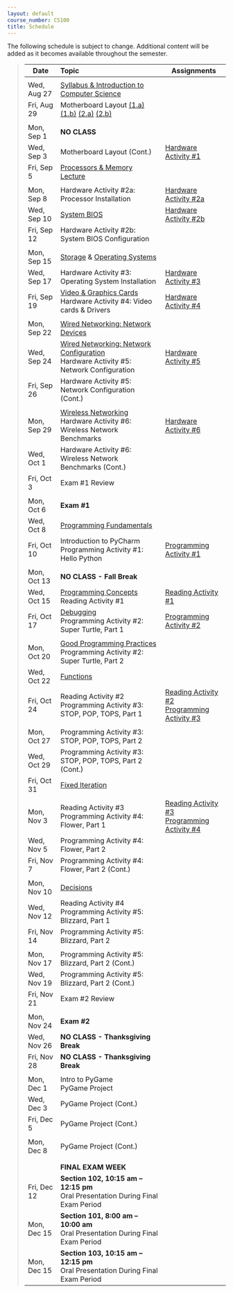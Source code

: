 ```yaml
---
layout: default
course_number: CS100
title: Schedule
---
```


The following schedule is subject to change.
Additional content will be added as it becomes available throughout the semester.


>| **Date**       | **Topic**                                                                                            |  **Assignments**         |
>| ---------------|:-----------------------------------------------------------------------------------------------------|--------------------------|
>|||
>| Wed, Aug 27    |  [Syllabus & Introduction to Computer Science](lectures/lecture0_intro.pdf)                          |                          |
>| Fri, Aug 29    |  Motherboard Layout [(1.a)](lectures/HW_lecture1-1a_motherboard_layout.jpg) [(1.b)](lectures/HW_lecture1-1b_motherboard_layout_annotated.jpg) [(2.a)](lectures/HW_lecture1-2a_motherboard_rear_io.jpg) [(2.b)](lectures/HW_lecture1-2b_motherboard_rear_io_annotated.jpg)               |                         | 
>|||
>| Mon, Sep 1     |  **NO CLASS**                                                                                        |                         |
>| Wed, Sep 3     |  Motherboard Layout (Cont.)                                                                          |  [Hardware Activity #1](activities_hw/HW_Activity1.pdf)  | <!-- Hardware Activity #1 -->
>| Fri, Sep 5     |  [Processors & Memory Lecture](lectures/HW_lecture2_processors_and_memory.pdf)                       |                         |
>|||
>| Mon, Sep 8     |  Hardware Activity #2a: Processor Installation                                                       |  [Hardware Activity #2a](activities_hw/HW_Activity2a.pdf)  | <!-- Hardware Activity #2a -->
>| Wed, Sep 10    |  [System BIOS](lectures/HW_lecture3_BIOS.pdf)                                                        |  [Hardware Activity #2b](activities_hw/HW_Activity2b.pdf)  | <!-- Hardware Activity #2b -->
>| Fri, Sep 12    |  Hardware Activity #2b: System BIOS Configuration                                                    |                         |
>|||
>| Mon, Sep 15    |  [Storage](lectures/HW_lecture4_storage.pdf) & [Operating Systems](lectures/HW_lecture5_operating_systems.pdf)  |                         |
>| Wed, Sep 17    |  Hardware Activity #3: Operating System Installation                                                 |  [Hardware Activity #3](activities_hw/HW_Activity3.pdf)  | <!-- Hardware Activity #3 -->
>| Fri, Sep 19    |  [Video & Graphics Cards](lectures/HW_lecture6_video.pdf)  <br>  Hardware Activity #4: Video cards & Drivers  |  [Hardware Activity #4](activities_hw/HW_Activity4.pdf)  | <!-- Hardware Activity #4 -->
>|||
>| Mon, Sep 22    |  [Wired Networking: Network Devices](lectures/HW_lecture7_wired_network_devices.pdf)                 |                         |
>| Wed, Sep 24    |  [Wired Networking: Network Configuration](lectures/HW_lecture8_wired_network_configuration.pdf)  <br> Hardware Activity #5: Network Configuration |  [Hardware Activity #5](activities_hw/HW_Activity5.pdf)  |  <!-- Hardware Activity #5 -->
>| Fri, Sep 26    |  Hardware Activity #5: Network Configuration (Cont.)                                                 |                         |
>|||
>| Mon, Sep 29    |  [Wireless Networking](lectures/HW_lecture9_wireless_networks.pdf)  <br>  Hardware Activity #6: Wireless Network Benchmarks    |  [Hardware Activity #6](activities_hw/HW_Activity6.pdf)  | <!-- Hardware Activity #6 -->
>| Wed, Oct 1     |  Hardware Activity #6: Wireless Network Benchmarks (Cont.)                                           |                         |
>| Fri, Oct 3     |  Exam #1 Review                                                                                      |                         |
>|||
>| Mon, Oct 6     |  **Exam #1**                                                                                         |                         |
>| Wed, Oct 8     |  [Programming Fundamentals](lectures/SW_lecture1_programming_fundamentals.pdf)                       |                         |
>| Fri, Oct 10    |  Introduction to PyCharm  <br>  Programming Activity #1: Hello Python                                |  [Programming Activity #1](activities_sw/Prog_Activity1.pdf)  | <!-- Programming Activity #1 -->
>|||
>| Mon, Oct 13    |  **NO CLASS - Fall Break**                                                                           |                         |
>| Wed, Oct 15    |  [Programming Concepts](lectures/SW_lecture2_programming_concepts.pdf)  <br>  Reading Activity #1    |  [Reading Activity #1](activities_sw/Reading_Activity1.pdf)  | <!-- Reading Activity #1 -->
>| Fri, Oct 17    |  [Debugging](lectures/SW_lecture3_program_debugging.pdf)  <br>  Programming Activity #2: Super Turtle, Part 1  | [Programming Activity #2](activities_sw/Prog_Activity2.pdf) | <!-- Programming Activity #2 -->
>|||
>| Mon, Oct 20    |  [Good Programming Practices](lectures/SW_lecture4_good_programming_practices.pdf)  <br>  Programming Activity #2: Super Turtle, Part 2  |                         |
>| Wed, Oct 22    |  [Functions](lectures/SW_lecture5_functions.pdf)                                                     |                         |
>| Fri, Oct 24    |  Reading Activity #2  <br>  Programming Activity #3: STOP, POP, TOPS, Part 1                         |  [Reading Activity #2](activities_sw/Reading_Activity2.pdf) <br> [Programming Activity #3](activities_sw/Prog_Activity3.pdf) | <!-- Reading Activity #2 -->  <!-- Programming Activity #3 -->
>|||
>| Mon, Oct 27    |  Programming Activity #3: STOP, POP, TOPS, Part 2                                                    |                         |
>| Wed, Oct 29    |  Programming Activity #3: STOP, POP, TOPS, Part 2 (Cont.)                                            |                         |
>| Fri, Oct 31    |  [Fixed Iteration](lectures/SW_lecture6_iteration.pdf)                                               |                         |
>|||
>| Mon, Nov 3     |  Reading Activity #3  <br>  Programming Activity #4: Flower, Part 1                                  |  [Reading Activity #3](activities_sw/Reading_Activity3.pdf) <br> [Programming Activity #4](activities_sw/Prog_Activity4.pdf)                       | <!-- Reading Activity #3 -->  <!-- Programming Activity #4 -->
>| Wed, Nov 5     |  Programming Activity #4: Flower, Part 2                                                             |                         |
>| Fri, Nov 7     |  Programming Activity #4: Flower, Part 2 (Cont.)                                                     |                         |
>|||
>| Mon, Nov 10    |  [Decisions](lectures/SW_lecture7_decisions.pdf)                                                     |                         |
>| Wed, Nov 12    |  Reading Activity #4  <br>  Programming Activity #5: Blizzard, Part 1                                |                         | <!-- Reading Activity #4 -->  <!-- Programming Activity #5 -->
>| Fri, Nov 14    |  Programming Activity #5: Blizzard, Part 2                                                           |                         |
>|||
>| Mon, Nov 17    |  Programming Activity #5: Blizzard, Part 2 (Cont.)                                                   |                         |
>| Wed, Nov 19    |  Programming Activity #5: Blizzard, Part 2 (Cont.)                                                   |                         |
>| Fri, Nov 21    |  Exam #2 Review                                                                                      |                         |
>|||
>| Mon, Nov 24    |  **Exam #2**                                                                                         |                         |
>| Wed, Nov 26    |  **NO CLASS - Thanksgiving Break**                                                                   |                         |
>| Fri, Nov 28    |  **NO CLASS - Thanksgiving Break**                                                                   |                         |
>|||
>| Mon, Dec 1     |  Intro to PyGame <br> PyGame Project                                                                 |                         |
>| Wed, Dec 3     |  PyGame Project (Cont.)                                                                              |                         |
>| Fri, Dec 5     |  PyGame Project (Cont.)                                                                              |                         |
>|||
>| Mon, Dec 8     |  PyGame Project (Cont.)                                                                              |                         |
>|||
>|||
>|| **FINAL EXAM WEEK** |
>| Fri, Dec 12         |  **Section 102, 10:15 am &ndash; 12:15 pm** <br> Oral Presentation During Final Exam Period     |                         |
>| Mon, Dec 15         |  **Section 101, 8:00 am &ndash; 10:00 am** <br> Oral Presentation During Final Exam Period      |                         |
>| Mon, Dec 15         |  **Section 103, 10:15 am &ndash; 12:15 pm** <br> Oral Presentation During Final Exam Period     |                         |


<!-- vim:set wrap: ­-->
<!-- vim:set linebreak: -->
<!-- vim:set nolist: -->
